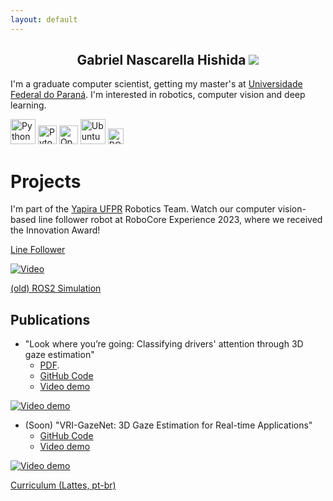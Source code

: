 ```yaml
---
layout: default
---
```


<h2 style="text-align: center;">Gabriel Nascarella Hishida <img class="profile-picture" src="https://avatars.githubusercontent.com/u/55661167?v=4"></h2>

I'm a graduate computer scientist, getting my master's at [Universidade Federal do Paraná](https://web.inf.ufpr.br/bcc/). I'm interested in robotics, computer vision and deep learning.

[<img class="icon_img" alt="Python" width="40px" src="https://img.icons8.com/color/240/000000/python.png">](https://www.python.org/)
[<img class="icon_img" alt="Pytorch" width="30px" src="https://pytorch.org/assets/images/logo-icon.svg">](https://pytorch.org/)
[<img class="icon_img" alt="OpenCV" width="30px" src="https://opencv.org/wp-content/uploads/2022/05/logo.png">](https://uopencv.org/)
[<img class="icon_img" alt="Ubuntu" width="40px" src="https://img.icons8.com/color/96/000000/ubuntu--v1.png">](https://ubuntu.com/)
[<img class="icon_img" alt="ROS" height="25px" src="https://upload.wikimedia.org/wikipedia/commons/thumb/b/bb/Ros_logo.svg/1280px-Ros_logo.svg.png" />](https://www.ros.org/)

# Projects

I'm part of the [Yapira UFPR](https://www.facebook.com/ufpr.yapira) Robotics Team. Watch our computer vision-based line follower robot at RoboCore Experience 2023, where we received the Innovation Award!

[Line Follower](https://www.youtube.com/watch?v=ufpI7cly8JM)

[![Video](https://img.youtube.com/vi/ufpI7cly8JM/0.jpg)](https://www.youtube.com/watch?v=ufpI7cly8JM)

[(old) ROS2 Simulation](https://www.youtube.com/watch?v=E3LZQBVdJgE)



## Publications

* "Look where you’re going: Classifying drivers' attention through 3D gaze estimation" 
    * [PDF](./Thesis_LWYG.pdf).
    * [GitHub Code](https://github.com/VRI-UFPR/LWYG-drivers-attention)
    * [Video demo](https://www.youtube.com/watch?v=_muyewFN-GU)

[![Video demo](https://img.youtube.com/vi/_muyewFN-GU/0.jpg)](https://www.youtube.com/watch?v=_muyewFN-GU)

* (Soon) "VRI-GazeNet: 3D Gaze Estimation for Real-time Applications"
    * [GitHub Code](https://github.com/VRI-UFPR/GazeNet)
    * [Video demo](https://www.youtube.com/watch?v=s49nZorNE7A)

[![Video demo](https://img.youtube.com/vi/s49nZorNE7A/0.jpg)](https://www.youtube.com/watch?v=s49nZorNE7A)


[Curriculum (Lattes, pt-br)](http://lattes.cnpq.br/5118923055291342)
